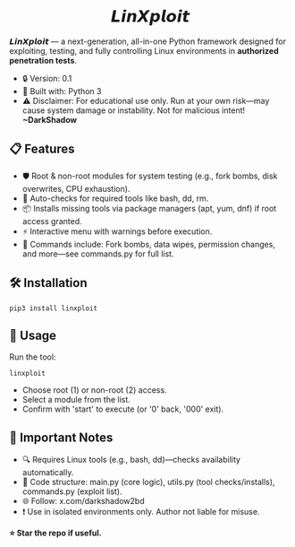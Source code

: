 <h1 align="center">
   𝙇𝙞𝙣𝙓𝙥𝙡𝙤𝙞𝙩
</h1>

**𝙇𝙞𝙣𝙓𝙥𝙡𝙤𝙞𝙩** — a next-generation, all-in-one Python framework designed for exploiting, testing, and fully controlling Linux environments in **authorized penetration tests**.  
- 🔒 Version: 0.1
- 🐍 Built with: Python 3
- ⚠️ Disclaimer: For educational use only. Run at your own risk—may cause system damage or instability. Not for malicious intent!
**~DarkShadow**

## 📋 Features

- 🛡️ Root & non-root modules for system testing (e.g., fork bombs, disk overwrites, CPU exhaustion).
- 🔧 Auto-checks for required tools like bash, dd, rm.
- 📦 Installs missing tools via package managers (apt, yum, dnf) if root access granted.
- ⚡ Interactive menu with warnings before execution.
- 📜 Commands include: Fork bombs, data wipes, permission changes, and more—see commands.py for full list.

## 🛠️ Installation
```
pip3 install linxploit
```

## 🚀 Usage
Run the tool:
```
linxploit
```
- Choose root (1) or non-root (2) access.
- Select a module from the list.
- Confirm with 'start' to execute (or '0' back, '000' exit).

## 🛑 Important Notes

- 🔍 Requires Linux tools (e.g., bash, dd)—checks availability automatically.
- 📁 Code structure: main.py (core logic), utils.py (tool checks/installs), commands.py (exploit list).
- 🌐 Follow: x.com/darkshadow2bd
- ❗ Use in isolated environments only. Author not liable for misuse.

**⭐ Star the repo if useful.**
